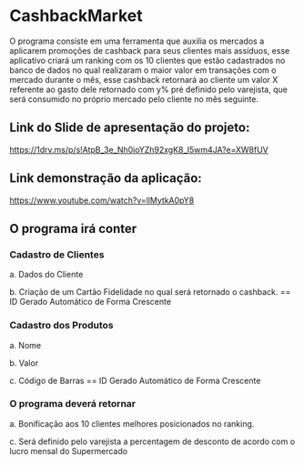 # CashbackMarket

O programa consiste em uma ferramenta que auxilia os mercados a aplicarem promoções de cashback para seus clientes mais assíduos, esse aplicativo criará um ranking com os 10
clientes que estão cadastrados no banco de dados no qual realizaram o maior valor em transações com o mercado durante o mês, esse cashback retornará ao cliente um valor X
referente ao gasto dele retornado com y% pré definido pelo varejista, que será consumido no próprio mercado pelo cliente no mês seguinte.


## Link do Slide de apresentação do projeto:

https://1drv.ms/p/s!AtpB_3e_Nh0ioYZh92xgK8_I5wm4JA?e=XW8fUV


## Link demonstração da aplicação: 

https://www.youtube.com/watch?v=llMytkA0pY8



## O programa irá conter

### Cadastro de Clientes
  
  a. Dados do Cliente
  
  b. Criação de um Cartão Fidelidade no qual será retornado o cashback. == ID Gerado Automático de Forma Crescente

### Cadastro dos Produtos
  
  a. Nome
  
  b. Valor
  
  c. Código de Barras == ID Gerado Automático de Forma Crescente

### O programa deverá retornar

  a. Bonificação aos 10 clientes melhores posicionados no ranking.
  
  c. Será definido pelo varejista a percentagem de desconto de acordo com o lucro mensal do Supermercado
